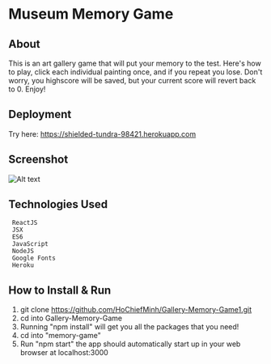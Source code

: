 # Museum Memory Game

## About
This is an art gallery game that will put your memory to the test. Here's how to play, click each individual painting once, and if you repeat you lose. Don't worry, you highscore will be saved, but your current score will revert back to 0. Enjoy!

## Deployment 
Try here: https://shielded-tundra-98421.herokuapp.com

## Screenshot
![Alt text](public/images/ss.png)

## Technologies Used
```
 ReactJS
 JSX
 ES6
 JavaScript
 NodeJS
 Google Fonts
 Heroku
```

## How to Install & Run
1. git clone https://github.com/HoChiefMinh/Gallery-Memory-Game1.git 
1. cd into Gallery-Memory-Game
1. Running "npm install" will get you all the packages that you need!
1. cd into "memory-game"
1. Run "npm start" the app should automatically start up in your web browser at localhost:3000
